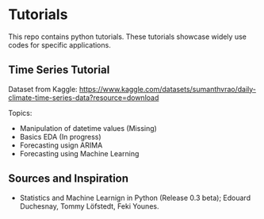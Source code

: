 # Tutorials
This repo contains python tutorials. 
These tutorials showcase widely use codes for specific applications. 


## Time Series Tutorial 
Dataset from Kaggle: https://www.kaggle.com/datasets/sumanthvrao/daily-climate-time-series-data?resource=download

Topics: 
- Manipulation of datetime values (Missing)
- Basics EDA (In progress)
- Forecasting usign ARIMA
- Forecasting using Machine Learning

## Sources and Inspiration
- Statistics and Machine Learnign in Python (Release 0.3 beta); Edouard Duchesnay, Tommy Löfstedt, Feki Younes. 